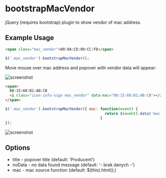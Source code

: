 # bootstrapMacVendor

jQuery (requires bootstrap) plugin to show vendor of mac address.

## Example Usage

```html
<span class="mac_vendor">00:0A:CD:00:CC:F8</span>
```

```javascript
$('.mac_vendor').bootstrapMacVendor();
```

Move mouse over mac address and popover with vendor data will appear:

![screenshot](https://i.imgur.com/LY79VyR.png)

```html
<span>
  00:15:60:B1:AB:CB
  <i class="icon-info-sign mac_vendor" data-mac="00:15:60:B1:AB:CB"></i>
</span>
```

```javascript
$('.mac_vendor').bootstrapMacVendor({ mac: function(event) { 
                                             return $(event).data('mac'); 
                                           } 
});
```

![screenshot](https://i.imgur.com/K0tIt58.png)

## Options

* title - popover title (default: 'Producent')
* noData - no data found message (default: '- brak danych -')
* mac - mac source function (default: $(this).html();)